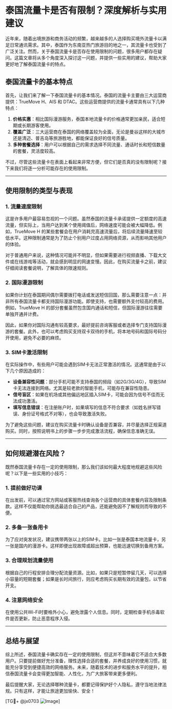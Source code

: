 # 泰国流量卡是否有限制？深度解析与实用建议

近年来，随着出境旅游和商务活动的频繁，越来越多的人选择购买境外流量卡以满足日常通讯需求。其中，泰国作为东南亚热门旅游目的地之一，其流量卡也受到了广泛关注。然而，关于泰国流量卡是否存在使用限制的问题，很多用户都存在疑问。这篇文章将从多个角度深入探讨这一问题，并提供一些实用的建议，帮助大家更好地了解泰国流量卡的特点。

## 泰国流量卡的基本特点

首先，让我们来了解一下泰国流量卡的基本情况。泰国的流量卡主要由三大运营商提供：TrueMove H、AIS 和 DTAC。这些运营商提供的流量卡通常具有以下几种特点：

1. **价格实惠**：相比国际漫游服务，泰国本地流量卡的价格通常更加亲民，适合短期或长期游客使用。
2. **覆盖广泛**：三大运营商在泰国的网络覆盖较为全面，无论是曼谷这样的大城市还是清迈、普吉岛等旅游胜地，都能保证良好的信号质量。
3. **多种套餐选择**：用户可以根据自己的需求选择不同流量、通话时长和短信数量的套餐，灵活度较高。

不过，尽管这些流量卡在表面上看起来非常方便，但它们是否真的没有限制呢？接下来我们将逐一分析可能存在的使用限制。

---

## 使用限制的类型与表现

### 1. 流量速度限制
这是许多用户最容易忽视的一个问题。虽然泰国的流量卡承诺提供一定额度的高速流量，但实际上，当用户达到某个使用阈值后，网络速度可能会被大幅降低。例如，TrueMove H 的某些套餐会在用户消耗完高速流量后，将后续流量降速至较低水平。这种限制通常是为了防止个别用户过度占用网络资源，从而影响其他用户的体验。

对于普通用户来说，这种情况可能并不明显，但如果需要进行视频直播、下载大文件或在线游戏等活动，就会感到明显的网速变慢。因此，在购买流量卡之前，建议仔细阅读套餐说明，了解具体的限速规则。

### 2. 国际漫游限制
如果你计划在泰国期间偶尔需要拨打电话或发送短信回国，那么需要注意一点：并非所有泰国流量卡都支持国际漫游功能。即使支持，也需要额外支付较高的费用。例如，TrueMove H 的部分套餐虽然包含国内通话和短信，但国际漫游往往需要单独开通并计费。

因此，如果你对国际沟通有较高要求，最好提前咨询客服或者选择专门支持国际漫游的套餐。此外，也可以考虑购买支持双卡双待的手机，将本地号码和国际号码分开使用，避免不必要的麻烦。

### 3. SIM卡激活限制
在实际操作中，有些用户可能会遇到SIM卡无法正常激活的情况。这通常是由于以下几个原因造成的：

- **设备兼容性问题**：部分手机可能不支持泰国的频段（如2G/3G/4G），导致SIM卡无法连接到网络。尤其是较老款的智能手机，可能存在兼容性隐患。
- **信号盲区**：如果在机场或其他偏远地区插入SIM卡，可能会因为信号不佳而无法成功激活。
- **填写信息错误**：在注册账户时，如果填写的信息不符合要求（如姓名拼写错误、身份证号格式不对等），也会导致激活失败。

为了避免这些问题，建议在购买流量卡时确认设备是否兼容，并尽量选择正规渠道购买。同时，按照说明书上的步骤一步步完成激活流程，确保信息准确无误。

---

## 如何规避潜在风险？

既然泰国流量卡存在一定的使用限制，那么我们该如何最大程度地规避这些风险呢？以下是一些实用的小技巧：

### 1. 提前做好功课
在出发前，可以通过官方网站或客服热线查询各个运营商的具体套餐内容及限制条款。这样不仅能帮助你挑选最适合自己的产品，还能避免因不了解规则而导致的不便。

### 2. 多备一张备用卡
为了应对突发状况，建议携带两张以上的SIM卡。比如一张是泰国本地流量卡，另一张是国内的漫游卡。这样即便出现故障或超出预算，也能迅速切换到备用方案。

### 3. 合理规划流量使用
根据自己的行程安排合理分配流量资源。比如，如果只是短暂停留几天，可以选择小容量的短期套餐；如果是长时间旅行，则应考虑购买长期有效的流量包，以节省开支。

### 4. 注意网络安全
在使用公共Wi-Fi时要格外小心，避免泄露个人信息。同时，定期检查手机杀毒软件是否更新，防止恶意程序入侵。

---

## 总结与展望

综上所述，泰国流量卡确实存在一定的使用限制，但这并不意味着它不适合大多数用户。只要提前做好充分准备，理性选择合适的套餐，并养成良好的使用习惯，就能充分享受到便捷高效的网络服务。未来，随着技术的进步和服务水平的提升，相信泰国流量卡会变得更加智能、人性化，为广大旅客带来更多便利。

最后提醒大家，无论选择哪种流量卡，都要记得保护好个人隐私，遵守当地法律法规。只有这样，才能让旅途更加愉快、安全！

[TG💪+ @jx0703 ![Image](https://github.com/user-attachments/assets/dbca1d08-cadb-493c-b0ec-ad6f7a83f270)]